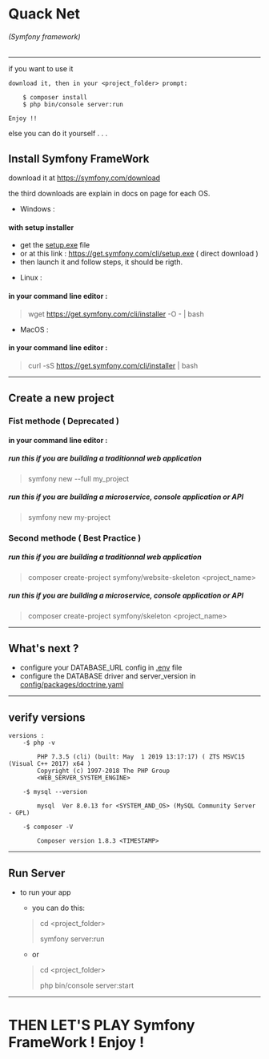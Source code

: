# Quack Net
###### (Symfony framework)

---
if you want to use it

    download it, then in your <project_folder> prompt:
    
        $ composer install
        $ php bin/console server:run
    
    Enjoy !!
    
else you can do it yourself . . .

## Install Symfony FrameWork

download it at https://symfony.com/download

the third downloads are explain in docs on page
for each OS.

 * Windows : 
#### with setup installer
- get the [setup.exe](https://get.symfony.com/cli/setup.exe) file
- or at this link : https://get.symfony.com/cli/setup.exe ( direct download )
- then launch it and follow steps, it should be rigth.

 * Linux : 
 #### in your command line editor :

> wget https://get.symfony.com/cli/installer -O - | bash

 * MacOS : 
 #### in your command line editor :
> curl -sS https://get.symfony.com/cli/installer | bash

---

## Create a new project

### Fist methode ( Deprecated )
#### in your command line editor :
##### run this if you are building a traditionnal web application
> symfony new --full my_project
##### run this if you are building a microservice, console application or API
> symfony new my-project


### Second methode ( Best Practice )
##### run this if you are building a traditionnal web application
> composer create-project symfony/website-skeleton <project_name>

##### run this if you are building a microservice, console application or API
> composer create-project symfony/skeleton <project_name>

---

## What's next ?

* configure your DATABASE_URL config in [.env]()  file
* configure the DATABASE driver and server_version in [config/packages/doctrine.yaml]()

---

## verify versions
    versions :
        -$ php -v

            PHP 7.3.5 (cli) (built: May  1 2019 13:17:17) ( ZTS MSVC15 (Visual C++ 2017) x64 )
            Copyright (c) 1997-2018 The PHP Group
            <WEB_SERVER_SYSTEM_ENGINE>

        -$ mysql --version

            mysql  Ver 8.0.13 for <SYSTEM_AND_OS> (MySQL Community Server - GPL)

        -$ composer -V

            Composer version 1.8.3 <TIMESTAMP>


---

## Run Server

* to run your app
    - you can do this:

    > cd <project_folder>
    >
    > symfony server:run

    - or

    >cd <project_folder>
    >
    >php bin/console server:start


---

# THEN LET'S PLAY Symfony FrameWork ! Enjoy !
